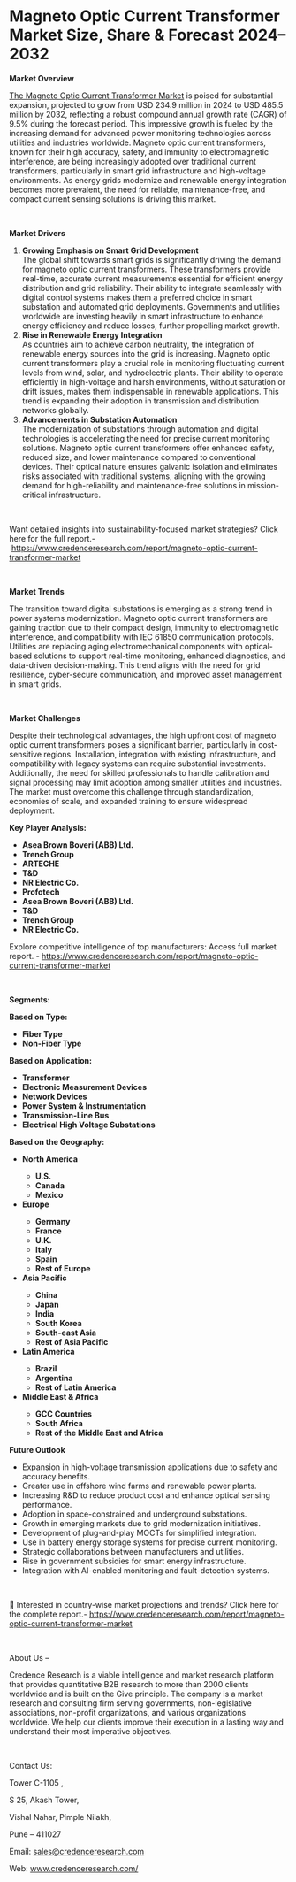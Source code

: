 # Magneto Optic Current Transformer Market Size, Share & Forecast 2024–2032


<p><strong>Market Overview</strong></p>
<p><a href="https://www.credenceresearch.com/report/magneto-optic-current-transformer-market">The Magneto Optic Current Transformer Market</a> is poised for substantial expansion, projected to grow from USD 234.9 million in 2024 to USD 485.5 million by 2032, reflecting a robust compound annual growth rate (CAGR) of 9.5% during the forecast period. This impressive growth is fueled by the increasing demand for advanced power monitoring technologies across utilities and industries worldwide. Magneto optic current transformers, known for their high accuracy, safety, and immunity to electromagnetic interference, are being increasingly adopted over traditional current transformers, particularly in smart grid infrastructure and high-voltage environments. As energy grids modernize and renewable energy integration becomes more prevalent, the need for reliable, maintenance-free, and compact current sensing solutions is driving this market.</p>
<p><strong>&nbsp;</strong></p>
<p><strong>Market Drivers</strong></p>
<ol>
<li><strong> Growing Emphasis on Smart Grid Development</strong><br /> The global shift towards smart grids is significantly driving the demand for magneto optic current transformers. These transformers provide real-time, accurate current measurements essential for efficient energy distribution and grid reliability. Their ability to integrate seamlessly with digital control systems makes them a preferred choice in smart substation and automated grid deployments. Governments and utilities worldwide are investing heavily in smart infrastructure to enhance energy efficiency and reduce losses, further propelling market growth.</li>
<li><strong> Rise in Renewable Energy Integration</strong><br /> As countries aim to achieve carbon neutrality, the integration of renewable energy sources into the grid is increasing. Magneto optic current transformers play a crucial role in monitoring fluctuating current levels from wind, solar, and hydroelectric plants. Their ability to operate efficiently in high-voltage and harsh environments, without saturation or drift issues, makes them indispensable in renewable applications. This trend is expanding their adoption in transmission and distribution networks globally.</li>
<li><strong> Advancements in Substation Automation</strong><br /> The modernization of substations through automation and digital technologies is accelerating the need for precise current monitoring solutions. Magneto optic current transformers offer enhanced safety, reduced size, and lower maintenance compared to conventional devices. Their optical nature ensures galvanic isolation and eliminates risks associated with traditional systems, aligning with the growing demand for high-reliability and maintenance-free solutions in mission-critical infrastructure.</li>
</ol>
<p>&nbsp;</p>
<p>Want detailed insights into sustainability-focused market strategies? Click here for the full report.- &nbsp;<a href="https://www.credenceresearch.com/report/magneto-optic-current-transformer-market">https://www.credenceresearch.com/report/magneto-optic-current-transformer-market</a></p>
<p>&nbsp;</p>
<p><strong>Market Trends</strong></p>
<p>The transition toward digital substations is emerging as a strong trend in power systems modernization. Magneto optic current transformers are gaining traction due to their compact design, immunity to electromagnetic interference, and compatibility with IEC 61850 communication protocols. Utilities are replacing aging electromechanical components with optical-based solutions to support real-time monitoring, enhanced diagnostics, and data-driven decision-making. This trend aligns with the need for grid resilience, cyber-secure communication, and improved asset management in smart grids.</p>
<p data-start="3703" data-end="4360"><strong>&nbsp;</strong></p>
<p><strong>Market Challenges</strong></p>
<p>Despite their technological advantages, the high upfront cost of magneto optic current transformers poses a significant barrier, particularly in cost-sensitive regions. Installation, integration with existing infrastructure, and compatibility with legacy systems can require substantial investments. Additionally, the need for skilled professionals to handle calibration and signal processing may limit adoption among smaller utilities and industries. The market must overcome this challenge through standardization, economies of scale, and expanded training to ensure widespread deployment.</p>
<p><strong>Key Player Analysis:</strong></p>
<ul>
<li><strong>Asea Brown Boveri (ABB) Ltd.</strong></li>
<li><strong>Trench Group</strong></li>
<li><strong>ARTECHE</strong></li>
<li><strong>T&amp;D</strong></li>
<li><strong>NR Electric Co.</strong></li>
<li><strong>Profotech</strong></li>
<li><strong>Asea Brown Boveri (ABB) Ltd.</strong></li>
<li><strong>T&amp;D</strong></li>
<li><strong>Trench Group</strong></li>
<li><strong>NR Electric Co.</strong></li>
</ul>
<p>Explore competitive intelligence of top manufacturers: Access full market report. - <a href="https://www.credenceresearch.com/report/magneto-optic-current-transformer-market">https://www.credenceresearch.com/report/magneto-optic-current-transformer-market</a></p>
<p>&nbsp;</p>
<p><strong>Segments:</strong></p>
<p><strong>Based on Type:</strong></p>
<ul>
<li><strong>Fiber Type</strong></li>
<li><strong>Non-Fiber Type</strong></li>
</ul>
<p><strong>Based on Application:</strong></p>
<ul>
<li><strong>Transformer</strong></li>
<li><strong>Electronic Measurement Devices</strong></li>
<li><strong>Network Devices</strong></li>
<li><strong>Power System &amp; Instrumentation</strong></li>
<li><strong>Transmission-Line Bus</strong></li>
<li><strong>Electrical High Voltage Substations</strong></li>
</ul>
<p><strong>Based on the Geography:</strong></p>
<ul>
<li><strong>North America</strong></li>
<ul>
<li><strong>U.S.</strong></li>
<li><strong>Canada</strong></li>
<li><strong>Mexico</strong></li>
</ul>
<li><strong>Europe</strong></li>
<ul>
<li><strong>Germany</strong></li>
<li><strong>France</strong></li>
<li><strong>U.K.</strong></li>
<li><strong>Italy</strong></li>
<li><strong>Spain</strong></li>
<li><strong>Rest of Europe</strong></li>
</ul>
<li><strong>Asia Pacific</strong></li>
<ul>
<li><strong>China</strong></li>
<li><strong>Japan</strong></li>
<li><strong>India</strong></li>
<li><strong>South Korea</strong></li>
<li><strong>South-east Asia</strong></li>
<li><strong>Rest of Asia Pacific</strong></li>
</ul>
<li><strong>Latin America</strong></li>
<ul>
<li><strong>Brazil</strong></li>
<li><strong>Argentina</strong></li>
<li><strong>Rest of Latin America</strong></li>
</ul>
<li><strong>Middle East &amp; Africa</strong></li>
<ul>
<li><strong>GCC Countries</strong></li>
<li><strong>South Africa</strong></li>
<li><strong>Rest of the Middle East and Africa</strong></li>
</ul>
</ul>
<p><strong>Future Outlook </strong></p>
<ul>
<li>Expansion in high-voltage transmission applications due to safety and accuracy benefits.</li>
<li>Greater use in offshore wind farms and renewable power plants.</li>
<li>Increasing R&amp;D to reduce product cost and enhance optical sensing performance.</li>
<li>Adoption in space-constrained and underground substations.</li>
<li>Growth in emerging markets due to grid modernization initiatives.</li>
<li>Development of plug-and-play MOCTs for simplified integration.</li>
<li>Use in battery energy storage systems for precise current monitoring.</li>
<li>Strategic collaborations between manufacturers and utilities.</li>
<li>Rise in government subsidies for smart energy infrastructure.</li>
<li>Integration with AI-enabled monitoring and fault-detection systems.</li>
</ul>
<p>&nbsp;</p>
<p>📌 Interested in country-wise market projections and trends? Click here for the complete report.- <a href="https://www.credenceresearch.com/report/magneto-optic-current-transformer-market">https://www.credenceresearch.com/report/magneto-optic-current-transformer-market</a></p>
<p>&nbsp;</p>
<p>About Us &ndash;</p>
<p>Credence Research is a viable intelligence and market research platform that provides quantitative B2B research to more than 2000 clients worldwide and is built on the Give principle. The company is a market research and consulting firm serving governments, non-legislative associations, non-profit organizations, and various organizations worldwide. We help our clients improve their execution in a lasting way and understand their most imperative objectives.</p>
<p>&nbsp;</p>
<p>Contact Us:</p>
<p>Tower C-1105 ,</p>
<p>S 25, Akash Tower,</p>
<p>Vishal Nahar, Pimple Nilakh,</p>
<p>Pune &ndash; 411027</p>
<p>Email: <a href="mailto:sales@credenceresearch.com">sales@credenceresearch.com</a></p>
<p>Web: <a href="http://www.credenceresearch.com/">www.credenceresearch.com/</a></p>
